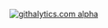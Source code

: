 
[![githalytics.com alpha](https://cruel-carlota.pagodabox.com/2c28f5d28536f49451b97561ff0af714 "githalytics.com")](http://githalytics.com/devforcemarketing/test3)
